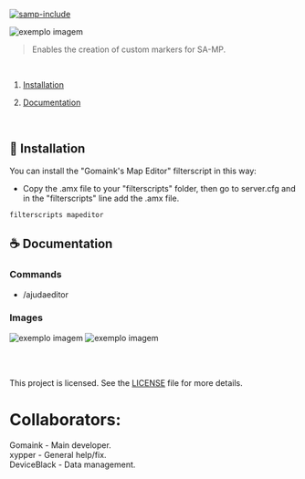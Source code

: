 [![samp-include](https://img.shields.io/badge/sa--mp-library-2f2f2f.svg?style=for-the-badge)](https://github.com/Ramon-Sd/marker-plus)

<img src="https://i.imgur.com/RgYEIa9.png" alt="exemplo imagem">

> Enables the creation of custom markers for SA-MP.

<br>

1. [Installation](#-Installation)

2. [Documentation](#-Documentation)

<br>

## 🚀 Installation

You can install the "Gomaink's Map Editor" filterscript in this way:

- Copy the .amx file to your "filterscripts" folder, then go to server.cfg and in the "filterscripts" line add the .amx file.

```pawn
filterscripts mapeditor
```

## ☕ Documentation

### **Commands**


- /ajudaeditor

### **Images**


<img src="https://i.imgur.com/s3KSFfm.png" alt="exemplo imagem">

<img src="https://i.imgur.com/4xnITXI.png" alt="exemplo imagem">

<br><br>

This project is licensed. See the [LICENSE](LICENSE.md) file for more details.


# Collaborators:
Gomaink - Main developer.<br>
xypper - General help/fix.<br>
DeviceBlack - Data management.
